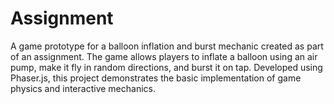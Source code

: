 # Assignment
A game prototype for a balloon inflation and burst mechanic created as part of an assignment. The game allows players to inflate a balloon using an air pump, make it fly in random directions, and burst it on tap. Developed using Phaser.js, this project demonstrates the basic implementation of game physics and interactive mechanics.
